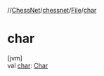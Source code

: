 //[ChessNet](../../../index.md)/[chessnet](../index.md)/[File](index.md)/[char](char.md)

# char

[jvm]\
val [char](char.md): [Char](https://kotlinlang.org/api/latest/jvm/stdlib/kotlin/-char/index.html)
